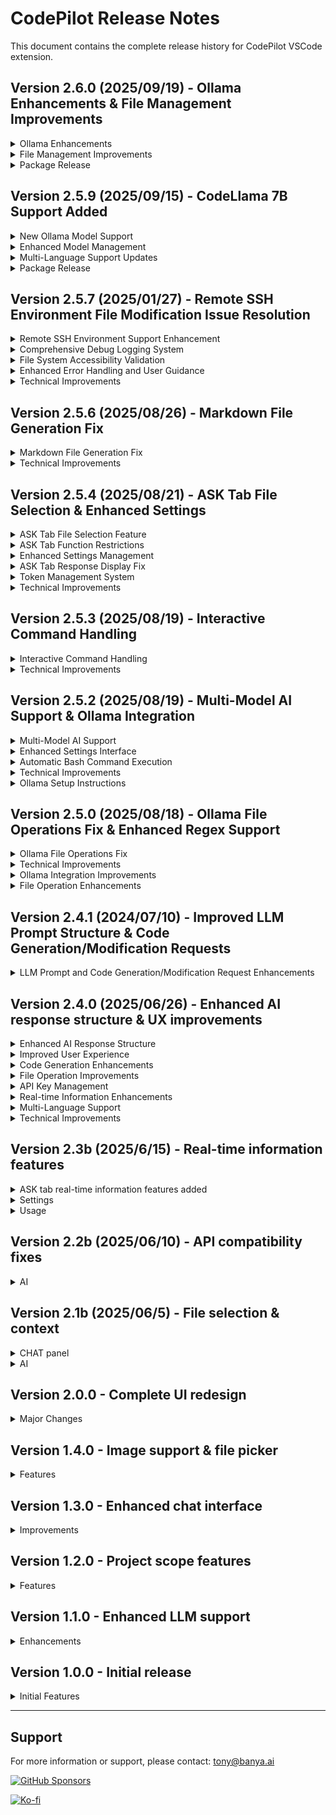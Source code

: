 # CodePilot Release Notes

This document contains the complete release history for CodePilot VSCode extension.

## Version 2.6.0 (2025/09/19) - Ollama Enhancements & File Management Improvements

<details>
<summary>Ollama Enhancements</summary>

- **Improved Model Selection**: Enhanced settings to display all locally downloaded Ollama models in a dropdown, allowing for direct selection.
- **Default API URL**: Ollama API URL now defaults to `http://localhost:11434` when Ollama is selected as the AI model, both on initial load and when switching.
- **Persistent API URL Input**: The Ollama API URL input field retains its value after saving, preventing accidental clearing.
- **Consistent Output Formatting**: Adjusted output format for `qwen2.5-coder:7b`, `codegemma:7b`, and `codellama:7b` models to match Gemini and `gemma:27b` in the chat window.

</details>

<details>
<summary>File Management Improvements</summary>

- **Persistent Attached Files**: Files attached via `@` in the CODE and ASK tabs now persist after being sent to the LLM, enabling reuse across interactions.
- **Duplicate File Deduplication**: Implemented logic to remove duplicate file paths from the list of attached files before transmission to the LLM.
- **Windows File Dialog Fix**: Resolved an issue where the file dialog in the "Source Code Path Specification" section of the settings page only allowed selecting folders, not files, on Windows. It now correctly allows file selection.

</details>

<details>
<summary>Package Release</summary>

- **VSIX Package**: [codepilot-2.6.0.vsix](release/codepilot-2.6.0.vsix) (30.97 MB)
- **Installation**: Use `code --install-extension codepilot-2.6.0.vsix` or install from VSIX in VS Code
- **Release Organization**: Package files organized in `release/` directory for better project structure

</details>

## Version 2.5.9 (2025/09/15) - CodeLlama 7B Support Added

<details>
<summary>New Ollama Model Support</summary>

- **CodeLlama 7B Integration**: Added support for CodeLlama 7B model via Ollama
- **Optimized for Code Generation**: CodeLlama 7B is specifically designed for code generation and analysis tasks
- **Token Management**: 8,192 input/output token limit with automatic token counting and warnings
- **Model Selection**: Added CodeLlama 7B to the Ollama model dropdown in settings
- **Unified Interface**: Both CODE and ASK tabs can use CodeLlama 7B when selected

</details>

<details>
<summary>Enhanced Model Management</summary>

- **Improved UI Structure**: Simplified AI model selection with "Ollama" as main option
- **Specific Model Selection**: Choose between Gemma3:27b, DeepSeek R1:70B, and CodeLlama 7B
- **Automatic Model Mapping**: Backend automatically maps model selections to correct AI model types
- **Migration Support**: Legacy settings automatically converted to new model structure

</details>

<details>
<summary>Multi-Language Support Updates</summary>

- **Localization Updates**: Updated all language files (Korean, English, Japanese, Chinese, German, Spanish, French)
- **Consistent Terminology**: Standardized "Ollama" terminology across all languages
- **UI Text Improvements**: Cleaner, more intuitive model selection interface

</details>

<details>
<summary>Package Release</summary>

- **VSIX Package**: [codepilot-2.5.9.vsix](release/codepilot-2.5.9.vsix) (32.46 MB)
- **Installation**: Use `code --install-extension codepilot-2.5.9.vsix` or install from VSIX in VS Code
- **Release Organization**: Package files organized in `release/` directory for better project structure

</details>

## Version 2.5.7 (2025/01/27) - Remote SSH Environment File Modification Issue Resolution

<details>
<summary>Remote SSH Environment Support Enhancement</summary>

- **Remote SSH Environment File Modification Issue Resolution**: Completely resolved the issue where source code modifications after LLM responses were not working in VSCode Remote SSH environments
- **Enhanced Path Processing**: Improved logic for accurately interpreting workspace paths and file paths in Remote SSH environments
- **URI Schema Detection**: Automatic detection and handling of Remote environments (`vscode-remote://`) vs local environments (`file://`)
- **Path Normalization**: Accurate handling of relative and absolute paths using `path.resolve()`
- **Workspace Boundary Validation**: Accurate determination of whether files are inside or outside workspace boundaries for proper URI generation

</details>

<details>
<summary>Comprehensive Debug Logging System</summary>

- **Path Processing Tracking**: Logging of workspace paths, absolute paths, and normalized paths for easy problem diagnosis
- **File Operation Step-by-Step Logging**: Detailed recording of each step in file creation/modification/deletion processes
- **Detailed Error Information**: Complete logging of name, message, code, and stack information when errors occur for troubleshooting support
- **Remote SSH Debug Tags**: Easy identification of Remote SSH related logs with `[Remote SSH Debug]` tags

</details>

<details>
<summary>File System Accessibility Validation</summary>

- **Directory Accessibility Testing**: Pre-validation of parent directory accessibility before file operations
- **Remote URI Handling**: Maintaining correct URI schemas in Remote SSH environments to ensure file system access
- **Permission and Path Error Detection**: Specific guidance messages for various file system errors
- **Inaccessible Path Warnings**: Pre-warnings for paths that cannot be accessed in Remote environments

</details>

<details>
<summary>Enhanced Error Handling and User Guidance</summary>

- **Permission Errors**: Specific resolution methods for permission-related errors like `EACCES`, `EPERM`
- **File Not Found Errors**: Path verification and resolution methods for `ENOENT` errors
- **Directory Errors**: Path structure verification guidance for `ENOTDIR` errors
- **File Exists Errors**: File status verification guidance for `EEXIST` errors
- **Remote SSH Environment-Specific Messages**: Customized resolution methods for problems that may occur in Remote SSH environments

</details>

<details>
<summary>Technical Improvements</summary>

- **Path Resolution Logic Enhancement**: Accurate handling of complex path structures in Remote SSH environments
- **File System API Utilization**: Maximum utilization of VSCode's `vscode.workspace.fs` API for improved stability
- **Error Recovery Mechanism**: Fallback system that automatically switches to alternative paths when file operations fail
- **Performance Optimization**: Reduced unnecessary file system calls and efficient path processing

</details>

## Version 2.5.6 (2025/08/26) - Markdown File Generation Fix

<details>
<summary>Markdown File Generation Fix</summary>

- **3-Stage Regex System**: Implemented a robust 3-stage regular expression system for markdown file detection
- **Sequential Fallback Mechanism**: If one regex pattern fails, the system automatically tries the next pattern
- **Enhanced Pattern Matching**: 
  - Stage 1: Strict pattern with work summary and description sections
  - Stage 2: Medium pattern with basic directives only
  - Stage 3: Simple pattern capturing all content
- **Improved Debugging**: Added comprehensive logging to track regex matching process
- **Reliable File Creation**: Markdown files are now consistently created when requested

</details>

<details>
<summary>Technical Improvements</summary>

- **Regex Pattern Optimization**: Simplified and improved markdown file detection patterns
- **Error Handling**: Better error handling for file creation operations
- **Debug Logging**: Enhanced logging system for troubleshooting file generation issues
- **Code Stability**: Improved overall stability of file generation system

</details>

## Version 2.5.4 (2025/08/21) - ASK Tab File Selection & Enhanced Settings

<details>
<summary>ASK Tab File Selection Feature</summary>

- **File Selection in ASK Tab**: Added @ file selection functionality to ASK tab for context-aware queries
- **Unified File Selection UI**: Consistent file selection interface across CODE and ASK tabs
- **Context-Aware Responses**: Selected files are included as context for better AI responses
- **File Tag Management**: Visual file tags with individual remove and clear all functionality
- **Multi-File Support**: Select multiple files for comprehensive context
- **File Picker Integration**: Native VSCode file picker with project root detection

</details>

<details>
<summary>ASK Tab Function Restrictions</summary>

- **Purpose-Specific Design**: ASK tab restricted to query-response functionality only
- **File Operation Prevention**: Blocks file creation, modification, and deletion in ASK tab
- **Terminal Command Prevention**: Prevents terminal command execution in ASK tab
- **Warning System**: Displays helpful warnings when restricted operations are attempted
- **Clear Tab Distinction**: Clear separation between CODE tab (full functionality) and ASK tab (query only)

</details>

<details>
<summary>Enhanced Settings Management</summary>

- **License Verification State Persistence**: Settings buttons now properly maintain enabled state after license verification
- **Improved Button State Management**: Fixed issue where buttons remained disabled after page reload
- **Real-time License Status**: License verification status is checked and applied on settings page load
- **Better User Experience**: No need to re-verify license when reopening settings

</details>

<details>
<summary>ASK Tab Response Display Fix</summary>

- **Response Output Fix**: Resolved issue where AI responses were not displaying in ASK tab UI despite successful generation
- **Message Handler Optimization**: Fixed duplicate message handlers causing response display conflicts
- **UI State Management**: Improved loading state management and response rendering
- **File Context Integration**: Enhanced file content processing and context integration for ASK tab queries

</details>

<details>
<summary>Token Management System</summary>

- **Input Token Calculation**: Added comprehensive token counting system for both Gemini and Ollama models
- **Model-Specific Limits**: 
  - Gemini 2.5 Flash: 1,000,000 input tokens, 500,000 output tokens
  - Gemma3:27b: 128,000 input/output tokens
- **Token Limit Warnings**: Automatic detection and user warnings when input tokens exceed model limits
- **Usage Monitoring**: Real-time token usage logging and percentage tracking

</details>

<details>
<summary>Technical Improvements</summary>

- **Type Safety**: Separated `AiModelType` and `PromptType` enums into dedicated `types.ts` file
- **Circular Dependency Resolution**: Fixed circular import issues between modules
- **Enhanced Error Handling**: Improved error messages and user feedback for token limit violations
- **Code Architecture**: Improved modular structure and dependency management

</details>

## Version 2.5.3 (2025/08/19) - Interactive Command Handling

<details>
<summary>Interactive Command Handling</summary>

- **Interactive Command Detection**: Automatically detects interactive commands like npm create, git clone, SSH, Docker, etc.
- **Automatic Response System**: Provides default responses for common interactive scenarios
- **Command Sequence Execution**: Handles multiple commands in sequence with proper timing
- **Default Response Support**: 
  - npm create commands: Default response 'y' (yes)
  - git clone: Enter key only
  - SSH connections: 'yes' for host key verification
  - Docker interactive commands: 'exit' to leave container
- **Command Sequence Management**: Status tracking and stop functionality for command sequences
- **Enhanced User Experience**: Real-time notifications for interactive command execution

</details>

<details>
<summary>Technical Improvements</summary>

- **New Functions Added**:
  - `isInteractiveCommand()`: Detects interactive commands
  - `getDefaultResponseForCommand()`: Provides default responses
  - `handleInteractiveCommand()`: Processes interactive commands
  - `executeCommandSequence()`: Executes command sequences
  - `getCommandSequenceStatus()`: Tracks execution status
  - `stopCommandSequence()`: Stops command sequences
- **Enhanced Terminal Management**: Improved command execution with timing and response handling
- **Better Error Handling**: Comprehensive error reporting for interactive commands

</details>

## Version 2.5.2 (2025/08/19) - Multi-Model AI Support & Ollama Integration

<details>
<summary>Multi-Model AI Support</summary>

- **Ollama Integration**: Added support for local Ollama Gemma3:27b model
- **Dynamic Model Selection**: AI model dropdown in settings to choose between Gemini and Ollama
- **Model-Specific Settings**: Automatic enabling/disabling of relevant settings based on selected model
- **Unified LLM Service**: Centralized service to handle both Gemini and Ollama API calls
- **Offline Capability**: Full offline AI processing with local Ollama server

</details>

<details>
<summary>Enhanced Settings Interface</summary>

- **AI Model Configuration**: New dropdown for selecting AI model (Gemini 2.5 Pro Flash / Gemma3:27b)
- **Ollama API URL Setup**: Input field for configuring local Ollama server address
- **Banya License Management**: License serial input and verification system
- **Dynamic UI**: Settings sections automatically enable/disable based on model selection
- **Default Configuration**: Gemini 2.5 Pro Flash set as default model

</details>

<details>
<summary>Automatic Bash Command Execution</summary>

- **Bash Command Detection**: Automatically detects ```bash code blocks in LLM responses
- **Terminal Integration**: Executes detected commands in VSCode's integrated terminal
- **Multi-Command Support**: Handles multiple commands in sequence from single response
- **Interactive Command Handling**: Automatically responds to interactive commands like npm create, git clone, SSH connections
- **User Notifications**: Real-time feedback on executed commands with success/error status
- **CodePilot Terminal**: Dedicated terminal instance for CodePilot command execution
- **Automatic Terminal Activation**: Shows terminal when commands are being executed
- **Error Handling**: Comprehensive error reporting for failed command execution
- **System Prompt Enhancement**: Updated AI instructions to include bash command format examples

</details>

<details>
<summary>Technical Improvements</summary>

- **Network Resilience**: Replaced fetch with Node.js HTTP module for reliable local connections
- **Webview Safety**: Added safePostMessage function to prevent disposed webview errors
- **Error Handling**: Enhanced error handling for network connectivity issues
- **Type Safety**: Improved TypeScript type definitions and error checking
- **Performance**: Optimized message handling and webview communication
- **Terminal Management**: New terminal manager with bash command extraction and execution capabilities

</details>

<details>
<summary>Ollama Setup Instructions</summary>

- **Server Installation**: curl -fsSL https://ollama.ai/install.sh | sh
- **Model Download**: ollama pull gemma3:27b
- **Server Start**: ollama serve
- **API URL**: Default http://localhost:11434
- **Network Configuration**: Support for local network addresses

</details>

## Version 2.5.0 (2025/08/18) - Ollama File Operations Fix & Enhanced Regex Support

<details>
<summary>Ollama File Operations Fix</summary>

- **Fixed File Path Parsing**: Resolved issue where Ollama responses included `**` suffix in file names
- **Enhanced Regex Pattern**: Improved regex to handle markdown headers (`##`) in Ollama responses
- **File Name Cleaning**: Added automatic removal of `**` suffix from file paths for accurate matching
- **Context File Matching**: Fixed issue where modified files couldn't be found in context file list
- **Debug Logging**: Added detailed logging for regex match groups to improve troubleshooting

</details>

<details>
<summary>Technical Improvements</summary>

- **Regex Pattern Enhancement**: Updated pattern to `(?:##\s*)?(새 파일|수정 파일):\s+([^\r\n]+?)(?:\r?\n\s*\r?\n```[^\n]*\r?\n([\s\S]*?)\r?\n```)/g`
- **File Path Processing**: Added `llmSpecifiedPath.replace(/\*\*$/, '')` to clean file names
- **PromptType Import Fix**: Corrected import path from `geminiService` to `llmService`
- **Duplicate Type Definition Removal**: Removed duplicate `PromptType` definition in `ollamaService.ts`
- **System Prompt Enhancement**: Improved Ollama system prompt with explicit file creation instructions

</details>

<details>
<summary>Ollama Integration Improvements</summary>

- **External Server Support**: Enhanced support for external Ollama servers (Vessl AI, etc.)
- **SSL Certificate Handling**: Added SSL certificate bypass for external HTTPS servers
- **API Endpoint Flexibility**: Support for both `/api/generate` (local) and `/api/chat` (external) endpoints
- **User-Configurable Endpoints**: Added dropdown in settings for endpoint selection
- **Response Format Handling**: Automatic detection and handling of different response formats

</details>

<details>
<summary>File Operation Enhancements</summary>

- **Accurate File Matching**: Fixed context file list matching for file modifications
- **Multi-File Support**: Improved handling of multiple file operations in single response
- **Error Handling**: Enhanced error messages for file operation failures
- **Success Indicators**: Clear success/error indicators for file creation, modification, and deletion
- **Debug Information**: Added comprehensive logging for file operation debugging

</details>

## Version 2.4.1 (2024/07/10) - Improved LLM Prompt Structure & Code Generation/Modification Requests

<details>
<summary>LLM Prompt and Code Generation/Modification Request Enhancements</summary>

- Enhanced system prompt for LLM (Large Language Model) to strictly specify output format and rules for code generation, modification, and deletion requests
- Reinforced prompt structure to require full file code, per-file directives (Modified File/New File/Deleted File), work summary, and detailed explanation in every response
- Actual code context, user request, and project structure information are now always included, improving AI reliability and automation
- Work summary (created/modified/deleted files) and work description (logic, key functions/classes, improvements, test instructions, etc.) are now mandatory in responses
- Example and rules for prompt are clearly included in the system prompt to ensure consistent response format
- Directly improved and customized the prompt generation logic in geminiService.ts (user customization applied)

</details>

## Version 2.4.0 (2025/06/26) - Enhanced AI response structure & UX improvements

<details>
<summary>Enhanced AI Response Structure</summary>

- Improved system prompts for better code generation and file operations
- Structured response format with clear file operation directives
- Mandatory work summary and detailed operation descriptions
- Enhanced error handling and user feedback

</details>

<details>
<summary>Improved User Experience</summary>

- Fixed chat interface scrolling issues for immediate response visibility
- Optimized message display order: AI response → file operations → work summary → operation description
- Added emoji indicators for better visual organization:
  - 📁 File update results
  - 📋 AI work summary  
  - 💡 Work execution description
- Enhanced thinking animation with proper timing and visibility

</details>

<details>
<summary>Code Generation Enhancements</summary>

- Mandatory file operation directives: "수정 파일:", "새 파일:", "삭제 파일:"
- Complete file content output instead of partial changes
- Automatic work summary generation for all operations
- Detailed operation explanations for better understanding

</details>

<details>
<summary>File Operation Improvements</summary>

- Sequential processing: thinking animation removal → file operations → result display
- Enhanced file operation feedback with success/error indicators
- Better error handling for file creation, modification, and deletion
- Improved diff viewing for code modifications

</details>

<details>
<summary>API Key Management</summary>

- Moved Gemini API key configuration from License to Settings menu
- Centralized API key management in Settings panel
- Enhanced security with VS Code SecretStorage
- Improved API key validation and error handling

</details>

<details>
<summary>Real-time Information Enhancements</summary>

- Enhanced weather information with 7-day forecasts
- Improved news search with topic-specific queries
- Better stock information display with change indicators
- Natural language processing for information queries

</details>

<details>
<summary>Multi-Language Support</summary>

- Added comprehensive internationalization (i18n) support
- Supported languages: Korean, English, Chinese, Spanish, German, French, Japanese
- Dynamic language switching with immediate UI updates
- Localized settings interface with translated labels and descriptions
- Persistent language preference storage
- Real-time language change without requiring page reload

</details>

<details>
<summary>Technical Improvements</summary>

- Fixed webview message handling and display issues
- Enhanced code block rendering with proper syntax highlighting
- Improved context management for better AI responses
- Better error recovery and user notification system
- Optimized language data loading and caching
- Enhanced UI responsiveness for language changes

</details>

## Version 2.3b (2025/6/15) - Real-time information features

<details>
<summary>ASK tab real-time information features added</summary>

- Weather information lookup (Korean Meteorological Administration API integration)
- News information lookup (NewsAPI integration)
- Stock information lookup (Alpha Vantage API integration)
- Natural language queries for real-time information

</details>

<details>
<summary>Settings</summary>

- External API key configuration options added (weather, news, stock)
- API keys are securely managed in VS Code settings
- New API key management section in settings page
- Individual save buttons for each API key type
- Real-time status display for API key configuration

</details>

<details>
<summary>Usage</summary>

- "Seoul weather" → Current weather information for Seoul
- "News" → Latest news headlines
- "Stock" → Major stock information (AAPL, GOOGL, MSFT, TSLA, AMZN)

</details>

## Version 2.2b (2025/06/10) - API compatibility fixes

<details>
<summary>AI</summary>

- Fixed Gemini API error related to unsupported webSearch tools
- Temporarily removed web search functionality due to API compatibility issues
- ASK tab now works without web search grounding
- Improved error handling for API calls

</details>

## Version 2.1b (2025/06/5) - File selection & context

<details>
<summary>CHAT panel</summary>

- File selection feature with @ button in CODE tab
- Selected files are displayed as context tags with white borders
- Selected files remain persistent across messages for continuous context
- Horizontal divider line between file selection area and input area
- Vertical center alignment for selected file tags
- File picker starts at configured project root path
- Multiple file selection support

</details>

<details>
<summary>AI</summary>

- Selected files from @ button are included as additional context to LLM
- File context works in both CODE and ASK tabs
- Enhanced context processing for better file operation tracking

</details>

## Version 2.0.0 - Complete UI redesign

<details>
<summary>Major Changes</summary>

- Complete UI redesign with modern interface
- Added dedicated view container with CODE and ASK tabs
- Implemented persistent file selection feature
- Enhanced code block display with copy functionality
- Added real-time information features

</details>

## Version 1.4.0 - Image support & file picker

<details>
<summary>Features</summary>

- Added image support for code analysis
- Implemented file picker functionality
- Enhanced context management

</details>

## Version 1.3.0 - Enhanced chat interface

<details>
<summary>Improvements</summary>

- Enhanced chat interface with better code block display
- Added file operation tracking
- Improved error handling

</details>

## Version 1.2.0 - Project scope features

<details>
<summary>Features</summary>

- Added project scope code watching
- Implemented auto debug functionality
- Fixed various UI issues

</details>

## Version 1.1.0 - Enhanced LLM support

<details>
<summary>Enhancements</summary>

- Added support for custom LLM models
- Improved code generation accuracy
- Enhanced natural language processing

</details>

## Version 1.0.0 - Initial release

<details>
<summary>Initial Features</summary>

Initial release of CodePilot

</details>

---

## Support

For more information or support, please contact: tony@banya.ai

[![GitHub Sponsors](https://img.shields.io/badge/GitHub%20Sponsors-%E2%9D%A4%EF%B8%8F-red?style=for-the-badge&logo=github)](https://github.com/sponsors/tonythefreedom)

[![Ko-fi](https://img.shields.io/badge/Ko--fi-%E2%98%95%EF%B8%8F-purple?style=for-the-badge&logo=ko-fi)](https://ko-fi.com/lizsong)
